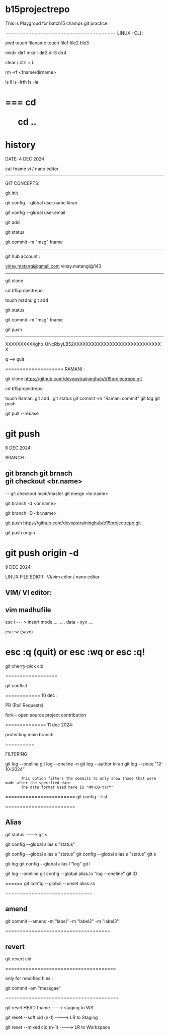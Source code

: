 # b15projectrepo
This is Playgroud for batch15 champs git practice 


======================================
LINUX :
CLI : 

pwd 
touch filename 
touch file1 file2 file3 

mkdir dir1 
mkdir dir2 dir3 dir4 

clear / ctrl + L 

rm -rf <fname/dirname> 

ls 
ll 
ls -lrth 
ls -la 

===
cd <dir> 
cd ..
========

history
==========================================

DATE: 4 DEC 2024

cat fname 
vi / nano editor 

------------

GIT CONCEPTS:

git init

git config --global user.name kiran

git config --global user.email <email> 

git add <fname>

git status

git commit -m "msg" fname 

------------

git hub account : 

vinay.matangi@gmail.com
vinay.matangi@143

----
git clone <URL> 

cd b15projectrepo

touch madhu 
git add <fname>

git status

git commit -m "msg" fname 


git push 

------------
XXXXXXXXXXghp_UNcRIxyLB52XXXXXXXXXXXXXXXXXXXXXXXXXXXXXX

q --> quit

====================
RAMANI :

git clone https://github.com/devopstraininghub/b15projectrepo.git

cd b15projectrepo

touch Ramani 
git add .
git status
git commit -m "Ramani commit" 
git log 
git push 

git pull --rebase

git push 
============================

6 DEC 2024:

BRANCH : 

git branch 
git brnach <br name>
git checkout <br.name> 
--
--
git checkout main/master
git merge <br.name> 

git branch -d <br.name>

git branch -D <br.name>


git push https://github.com/devopstraininghub/b15projectrepo.git <brname>

git push origin <brname>

git push origin -d  <brname>
======================================================================

9 DEC 2024: 

LINUX FILE EDIOR : Vi/vim  edior / nano editor 

VIM/ VI editor:
--

vim madhufile
--------
esc i   --- > insert mode 
....
.... data - xyx 
....


esc :w  (save)

esc :q  (quit) 
or
esc :wq
or
esc :q!
==================================================

git cherry-pick cid 

==================

git conflict 

============
10 dec :

PR (Pull Requests) 


fork - open source project contribution

==============
11 dec 2024:

protecting main branch 

==========

FILTERING:

git log --oneline 
git log --oneline -n 
git log --author kiran
git log --since "12-10-2024"

 
           This option filters the commits to only show those that were made after the specified date
           The date format used here is "MM-DD-YYYY"

========================
git config --list 

========================

Alias
-----
git status  ---> git s 

git config --global alias.s "status"

git config --global alias.s "status"
git config --global alias.s "status"
git s

git log
git config --global alias.l "log"
git l


git log --oneline
git config --global alias.lo "log --oneline"
git lO

======
git config --global --unset alias.ss

==============================

amend
-----
git commit --amend -m "label" -m "label2" -m "label3"

====================================

revert
------
git revert cid

======================================

only for modified files :

git commit -am "messgae"

=======================================


git reset HEAD fname ---> staging to WS 

git reset --soft cid (n-1)  ----> LR to Staging

git reset --mixed cid (n-1) ----> LR to Workspace
